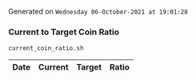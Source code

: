 Generated on `Wednesday 06-October-2021 at 19:01:28`

### Current to Target Coin Ratio
`current_coin_ratio.sh`

Date|Current|Target|Ratio
---|---|---|---
